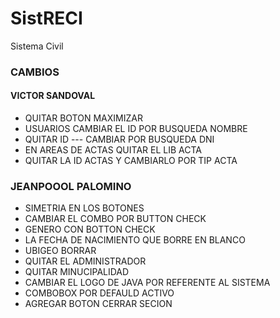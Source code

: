 # SistRECI
Sistema Civil

### CAMBIOS
#### VICTOR SANDOVAL
- QUITAR BOTON MAXIMIZAR
- USUARIOS CAMBIAR EL ID POR BUSQUEDA NOMBRE
- QUITAR ID --- CAMBIAR POR BUSQUEDA DNI 
- EN AREAS DE ACTAS QUITAR EL LIB ACTA
- QUITAR LA ID ACTAS Y CAMBIARLO POR TIP ACTA

### JEANPOOOL PALOMINO
- SIMETRIA EN LOS BOTONES
- CAMBIAR EL COMBO POR BUTTON CHECK
- GENERO CON BOTTON CHECK 
- LA FECHA DE NACIMIENTO QUE BORRE EN BLANCO
- UBIGEO BORRAR
- QUITAR EL ADMINISTRADOR
- QUITAR MINUCIPALIDAD
- CAMBIAR EL LOGO DE JAVA POR REFERENTE AL SISTEMA
- COMBOBOX POR DEFAULD ACTIVO
- AGREGAR BOTON CERRAR SECION
